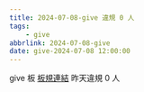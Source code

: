 ```yaml
---
title: 2024-07-08-give 違規 0 人
tags:
    - give
abbrlink: 2024-07-08-give
date: give-2024-07-08 12:00:00
---
```

give 板 [板規連結](https://www.ptt.cc/bbs/give/M.1612495900.A.C32.html)
昨天違規 0 人
